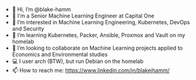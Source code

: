 - 👋 Hi, I’m @blake-hamm
- 🧰 I'm a Senior Machine Learning Engineer at Capital One
- 👀 I’m interested in Machine Learning Engineering, Kubernetes, DevOps and Security
- 🌱 I’m learning Kubernetes, Packer, Ansible, Proxmox and Vault on my homelab
- 💞️ I’m looking to collaborate on Machine Learning projects applied to Economics and Environmental studies
- 💻 I user arch (BTW), but run Debian on the homelab
- 📫 How to reach me: https://www.linkedin.com/in/blakejhamm/
